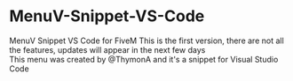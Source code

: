 # MenuV-Snippet-VS-Code
MenuV Snippet VS Code for FiveM
This is the first version, there are not all the features, updates will appear in the next few days <br>
This menu was created by @ThymonA and it's a snippet for Visual Studio Code

